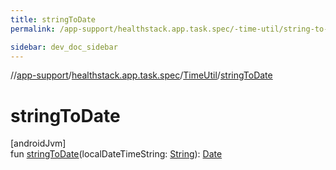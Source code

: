 ```yaml
---
title: stringToDate
permalink: /app-support/healthstack.app.task.spec/-time-util/string-to-date.html

sidebar: dev_doc_sidebar
---
```

//[app-support](../../../index.html)/[healthstack.app.task.spec](../index.html)/[TimeUtil](index.html)/[stringToDate](string-to-date.html)



# stringToDate



[androidJvm]\
fun [stringToDate](string-to-date.html)(localDateTimeString: [String](https://kotlinlang.org/api/latest/jvm/stdlib/kotlin/-string/index.html)): [Date](https://developer.android.com/reference/kotlin/java/util/Date.html)




